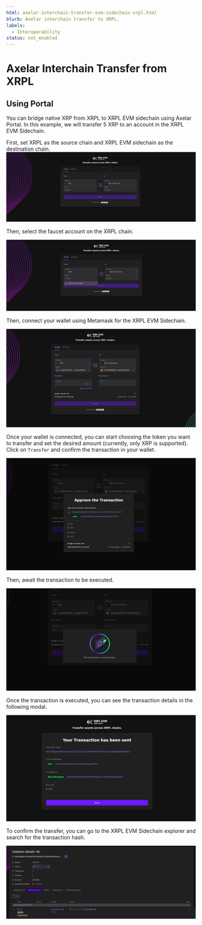 ```yaml
---
html: axelar-interchain-transfer-evm-sidechain-xrpl.html
blurb: Axelar interchain transfer to XRPL.
labels:
  - Interoperability
status: not_enabled
---
```

# Axelar Interchain Transfer from XRPL

## Using Portal

You can bridge native XRP from XRPL to XRPL EVM sidechain using Axelar Portal. In this example, we will transfer 5 XRP to an account in the XRPL EVM Sidechain.

First, set XRPL as the source chain and XRPL EVM sidechain as the destination chain.
![portal set chains](../img/axelar-xrpl-set-chains.png)

Then, select the faucet account on the XRPL chain.

![portal set chains](../img/axelar-xrpl-select-faucet.png)

Then, connect your wallet using Metamask for the XRPL EVM Sidechain.

![portal connect metamask](../img/axelar-xrpl-connect-metamask.png)

Once your wallet is connected, you can start choosing the token you want to transfer and set the desired amount (currently, only XRP is supported). Click on `Transfer` and confirm the transaction in your wallet.

![portal transfer](../img/axelar-xrpl-wait-faucet-transaction.png)

Then, await the transaction to be executed.

![portal transaction executed](../img/axelar-xrpl-await-transaction.png)

Once the transaction is executed, you can see the transaction details in the following modal.

![portal transaction list](../img/axelar-xrpl-tx-success.png)

To confirm the transfer, you can go to the XRPL EVM Sidechain explorer and search for the transaction hash.

![portal transaction list](../img/axelar-xrpl-verify-destination-transfer.png)

